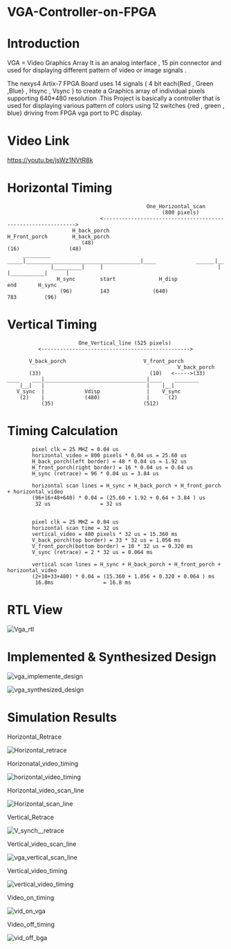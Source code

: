 # VGA-Controller-on-FPGA
 # Introduction
  VGA = Video Graphics Array 
  It is an analog interface ,  15 pin connector and used for displaying different pattern of video or image signals . 
  
  The nexys4 Artix-7 FPGA Board uses 14 signals ( 4 bit each{Red , Green ,Blue} , Hsync , Vsync } to create a Graphics array of individual pixels supporting 640*480  resolution .This Project is basically a controller that is used for displaying various pattern of colors using 12 switches {red , green , blue} driving from FPGA vga port to PC display.
   # Video Link
   https://youtu.be/jsWz1NVtR8k
  # Horizontal Timing
                                                 One_Horizontal_scan 
                                                      (800 pixels)
                                  <------------------------------------------------------------->
                         H_back_porch                                H_Front_porch        H_back_porch  
                            (48)                                        (16)                (48)        
         _________           _____|_____________________________________|____             ______|__
                  |_________|     |                                     |    |___________|      |
                    H_sync        start              H_disp             end       H_sync
                     (96)         143              (640)                783         (96)
                    
 
 
 
 
 
 # Vertical Timing
       
                           One_Vertical_line (525 pixels)
              <------------------------------------------------> 
          
           V_back_porch                         V_front_porch
                                                           V_back_porch
           (33)                                   (10)   <----->(33)
    ____    ___|_________________________________|____    ________
        |__|   |                                 |    |__|  
       V_sync  |             Vdisp               |    V_sync
        (2)    |             (480)               |      (2)
               (35)                             (512)


 
 # Timing Calculation
            pixel clk = 25 MHZ = 0.04 us 
            horizontal_video = 800 pixels * 0.04 us = 25.60 us
            H_back_porch(left border) = 48 * 0.04 us = 1.92 us 
            H_front_porch(right border) = 16 * 0.04 us = 0.64 us 
            H_sync (retrace) = 96 * 0.04 us = 3.84 us
            
            horizontal scan lines = H_sync + H_back_porch + H_front_porch + horizontal_video 
            (96+16+48+640) * 0.04 = (25.60 + 1.92 + 0.64 + 3.84 ) us
             32 us                = 32 us 
             
             
            pixel clk = 25 MHZ = 0.04 us 
            horizontal scan time = 32 us
            vertical_video = 480 pixels * 32 us = 15.360 ms
            V_back_porch(top border) = 33 * 32 us = 1.056 ms 
            V_front_porch(bottom border) = 10 * 32 us = 0.320 ms 
            V_sync (retrace) = 2 * 32 us = 0.064 ms
            
            vertical scan lines = H_sync + H_back_porch + H_front_porch + horizontal_video 
            (2+10+33+480) * 0.04 = (15.360 + 1.056 + 0.320 + 0.064 ) ms
             16.8ms                = 16.8 ms 

# RTL View
![Vga_rtl](https://user-images.githubusercontent.com/98607828/182015111-c091a7c7-4b76-4d77-b091-10e9bf0f2f70.jpg)



# Implemented & Synthesized Design

![vga_implemente_design](https://user-images.githubusercontent.com/98607828/182015129-5f48db8c-ecec-4b2f-a066-1569078c6910.jpg)

![vga_synthesized_design](https://user-images.githubusercontent.com/98607828/182015148-93909d09-e665-465a-afb8-df3ebed86fac.jpg)




# Simulation Results

   Horizontal_Retrace
   
![Horizontal_retrace](https://user-images.githubusercontent.com/98607828/182015172-ccd5f825-44eb-44c2-84fb-15962b8a5626.jpg)

   Horizonatal_video_timing
   
![horizontal_video_timing](https://user-images.githubusercontent.com/98607828/182015207-e7c37acb-30f7-447e-93bc-faeab56514fd.jpg)

 Horizontal_video_scan_line
 
 ![Horizontal_scan_line](https://user-images.githubusercontent.com/98607828/182015668-e6986128-3e40-40e2-bfbc-cfcef7504b81.jpg)

 Vertical_Retrace
 
 ![V_synch__retrace](https://user-images.githubusercontent.com/98607828/182015218-49e95800-bbfa-477c-840f-70f216afcb8a.jpg)
 
 
 Vertical_video_scan_line
 
 ![vga_vertical_scan_line](https://user-images.githubusercontent.com/98607828/182015233-4d1d44db-b586-461c-9c53-67bf588bc025.jpg)

 Vertical_video_timing
 
 ![vertical_video_timing](https://user-images.githubusercontent.com/98607828/182015446-ecbd73e4-6427-4bba-81e9-f7a63d3e3303.jpg)

 Video_on_timing
 
  ![vid_on_vga](https://user-images.githubusercontent.com/98607828/182015266-fbc6578d-6e25-4973-b925-b985c9a09b65.jpg)

 Video_off_timing
 
![vid_off_bga](https://user-images.githubusercontent.com/98607828/182015274-1c324158-206f-4d0e-804d-cda7271edee9.jpg)




